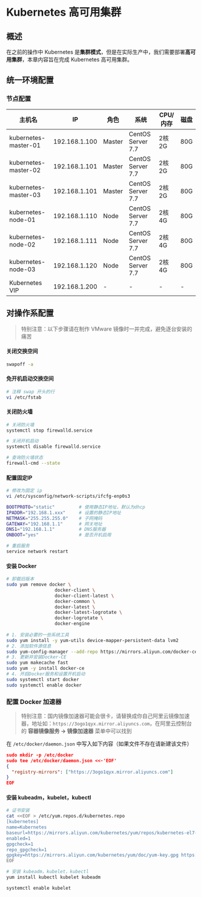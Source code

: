 # Kubernetes 高可用集群

## 概述

在之前的操作中 Kubernetes 是**集群模式**，但是在实际生产中，我们需要部署**高可用集群**，本章内容旨在完成 Kubernetes 高可用集群。

## 统一环境配置

### 节点配置

| 主机名               | IP            | 角色   | 系统              | CPU/内存 | 磁盘 |
| -------------------- | ------------- | ------ | ----------------- | -------- | ---- |
| kubernetes-master-01 | 192.168.1.100 | Master | CentOS Server 7.7 | 2核2G    | 80G  |
| kubernetes-master-02 | 192.168.1.101 | Master | CentOS Server 7.7 | 2核2G    | 80G  |
| kubernetes-master-03 | 192.168.1.101 | Master | CentOS Server 7.7 | 2核2G    | 80G  |
| kubernetes-node-01   | 192.168.1.110 | Node   | CentOS Server 7.7 | 2核4G    | 80G  |
| kubernetes-node-02   | 192.168.1.111 | Node   | CentOS Server 7.7 | 2核4G    | 80G  |
| kubernetes-node-03   | 192.168.1.120 | Node   | CentOS Server 7.7 | 2核4G    | 80G  |
| Kubernetes VIP       | 192.168.1.200 | -      | -                 | -        | -    |

## 对操作系配置

> 特别注意：以下步骤请在制作 VMware 镜像时一并完成，避免逐台安装的痛苦

#### 关闭交换空间

```bash
swapoff -a
```

#### 免开机启动交换空间

```bash
# 注释 swap 开头的行
vi /etc/fstab
```

#### 关闭防火墙

```bash
# 关闭防火墙
systemctl stop firewalld.service

# 关闭开机启动
systemctl disable firewalld.service

# 查询防火墙状态
firewall-cmd --state
```

#### 配置固定IP

```bash
# 修改为固定 ip
vi /etc/sysconfig/network-scripts/ifcfg-enp0s3

BOOTPROTO="static"         # 使用静态IP地址，默认为dhcp
IPADDR="192.168.1.xxx"     # 设置的静态IP地址
NETMASK="255.255.255.0"    # 子网掩码
GATEWAY="192.168.1.1"      # 网关地址
DNS1="192.168.1.1"         # DNS服务器
ONBOOT="yes"               # 是否开机启用

# 重启服务
service network restart
```

#### 安装 Docker

```bash
# 卸载旧版本
sudo yum remove docker \
                  docker-client \
                  docker-client-latest \
                  docker-common \
                  docker-latest \
                  docker-latest-logrotate \
                  docker-logrotate \
                  docker-engine
                  
# 1. 安装必要的一些系统工具
sudo yum install -y yum-utils device-mapper-persistent-data lvm2
# 2. 添加软件源信息
sudo yum-config-manager --add-repo https://mirrors.aliyun.com/docker-ce/linux/centos/docker-ce.repo
# 3. 更新并安装Docker-CE
sudo yum makecache fast
sudo yum -y install docker-ce
# 4. 开启Docker服务和设置开机启动
sudo systemctl start docker
sudo systemctl enable docker
```

### 配置 Docker 加速器

> 特别注意：国内镜像加速器可能会很卡，请替换成你自己阿里云镜像加速器，地址如：`https://3ogo1qyx.mirror.aliyuncs.com`，在阿里云控制台的 **容器镜像服务 -> 镜像加速器** 菜单中可以找到

在 `/etc/docker/daemon.json` 中写入如下内容（如果文件不存在请新建该文件）

```json
sudo mkdir -p /etc/docker
sudo tee /etc/docker/daemon.json <<-'EOF'
{
  "registry-mirrors": ["https://3ogo1qyx.mirror.aliyuncs.com"]
}
EOF
```

#### 安装 kubeadm，kubelet，kubectl

```bash
# 证书安装
cat <<EOF > /etc/yum.repos.d/kubernetes.repo
[kubernetes]
name=Kubernetes
baseurl=https://mirrors.aliyun.com/kubernetes/yum/repos/kubernetes-el7-x86_64/
enabled=1
gpgcheck=1
repo_gpgcheck=1
gpgkey=https://mirrors.aliyun.com/kubernetes/yum/doc/yum-key.gpg https://mirrors.aliyun.com/kubernetes/yum/doc/rpm-package-key.gpg
EOF

# 安装 kubeadm，kubelet，kubectl
yum install kubectl kubelet kubeadm

systemctl enable kubelet
```